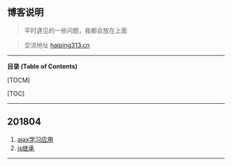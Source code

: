 ## 博客说明
>  平时遇见的一些问题，我都会放在上面

> 交流地址 [haiping313.cn](http://haiping313.cn "haiping313.cn")

------------

**目录 (Table of Contents)**

[TOCM]

[TOC]

------------


## 201804
1. [ajax学习应用](./201804/ajax.md "ajax学习应用")
2. [js继承](./201804/js继承.md "ajax学习应用")

------------
